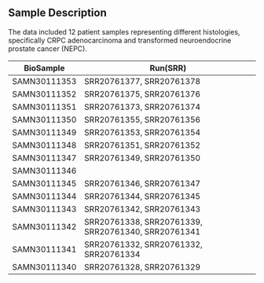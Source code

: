 ## Sample Description
The data included 12 patient samples representing different histologies, specifically CRPC adenocarcinoma and transformed neuroendocrine prostate cancer (NEPC).

| BioSample     | Run(SRR)                                            | 
|---------------|-----------------------------------------------------|
| SAMN30111353  | SRR20761377, SRR20761378                            | 
| SAMN30111352  | SRR20761375, SRR20761376                            | 
| SAMN30111351  | SRR20761373, SRR20761374                            |
| SAMN30111350  | SRR20761355, SRR20761356                            |
| SAMN30111349  | SRR20761353, SRR20761354                            |
| SAMN30111348  | SRR20761351, SRR20761352                            |
| SAMN30111347  | SRR20761349, SRR20761350                            |
| SAMN30111346  |                                                     |
| SAMN30111345  | SRR20761346, SRR20761347                            |
| SAMN30111344  | SRR20761344, SRR20761345                            |
| SAMN30111343  | SRR20761342, SRR20761343                            |
| SAMN30111342  | SRR20761338, SRR20761339, SRR20761340, SRR20761341  |
| SAMN30111341  | SRR20761332, SRR20761332, SRR20761334               |
| SAMN30111340  | SRR20761328, SRR20761329                            |